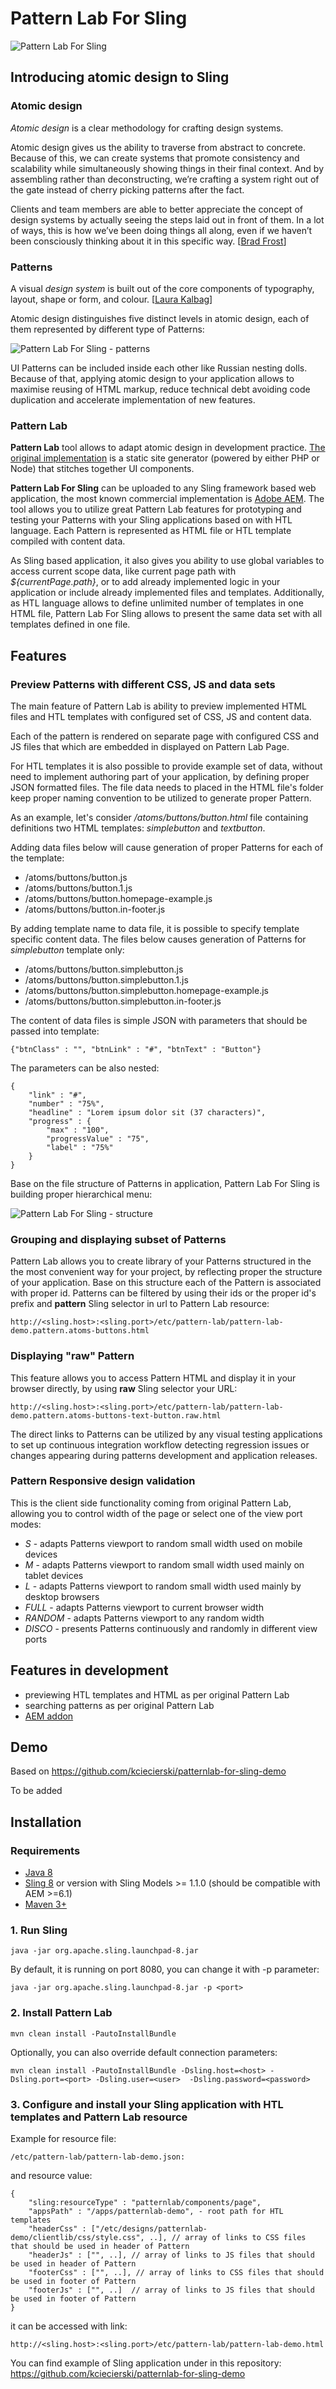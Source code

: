 # Pattern Lab For Sling

![Pattern Lab For Sling](https://raw.githubusercontent.com/kciecierski/patternlab-for-sling/master/img/pattern-lab-for-sling.jpg)

## Introducing atomic design to Sling

### Atomic design

_Atomic design_ is a clear methodology for crafting design systems.

Atomic design gives us the ability to traverse from abstract to concrete. Because of this, we can create systems that promote consistency and scalability while simultaneously showing things in their final context. And by assembling rather than deconstructing, we’re crafting a system right out of the gate instead of cherry picking patterns after the fact.


Clients and team members are able to better appreciate the concept of design systems by actually seeing the steps laid out in front of them.
In a lot of ways, this is how we’ve been doing things all along, even if we haven’t been consciously thinking about it in this specific way.
[[Brad Frost]( http://bradfrost.com/blog/post/atomic-web-design/)]

### Patterns
A visual _design system_ is built out of the core components of typography, layout, shape or form, and colour. [[Laura Kalbag](https://24ways.org/2012/design-systems/)]

Atomic design distinguishes five distinct levels in atomic design, each of them represented by different type of Patterns:

![Pattern Lab For Sling - patterns](https://raw.githubusercontent.com/kciecierski/patternlab-for-sling/master/img/atomic-web-design.gif)

UI Patterns can be included inside each other like Russian nesting dolls.
Because of that, applying atomic design to your application allows to maximise reusing of HTML markup, reduce technical debt avoiding code duplication and accelerate implementation of new features.

### Pattern Lab

__Pattern Lab__ tool allows to adapt atomic design in development practice.
[The original implementation](http://patternlab.io/) is a static site generator (powered by either PHP or Node) that stitches together UI components.

__Pattern Lab For Sling__ can be uploaded to any Sling framework based web application, the most known commercial implementation is [Adobe AEM](http://www.adobe.com/marketing-cloud/enterprise-content-management.html). The tool allows you to utilize great Pattern Lab features for prototyping and testing your Patterns with your Sling applications based on with HTL language.
Each Pattern is represented as HTML file or HTL template compiled with content data.

As Sling based application, it also gives you ability to use global variables to access current scope data, like current page path with _${currentPage.path}_,
or to add already implemented logic in your application or include already implemented files and templates. Additionally, as HTL language allows to define unlimited number of templates in one HTML file,
Pattern Lab For Sling allows to present the same data set with all templates defined in one file.


## Features
### Preview Patterns with different CSS, JS and data sets

The main feature of Pattern Lab is ability to preview implemented HTML files and HTL templates with configured set of CSS, JS and content data.

Each of the pattern is rendered on separate page with configured CSS and JS files that which are embedded in displayed on Pattern Lab Page.

For HTL templates it is also possible to provide example set of data, without need to implement authoring part of your application, by defining proper JSON formatted files.
The file data needs to placed in the HTML file's folder keep proper naming convention to be utilized to generate proper Pattern.

As an example, let's consider _/atoms/buttons/button.html_ file containing definitions two HTML templates: _simplebutton_ and _textbutton_.

Adding data files below will cause generation of proper Patterns for each of the template:

* /atoms/buttons/button.js
* /atoms/buttons/button.1.js
* /atoms/buttons/button.homepage-example.js
* /atoms/buttons/button.in-footer.js

By adding template name to data file, it is possible to specify template specific content data. The files below causes generation of Patterns for _simplebutton_ template only:

* /atoms/buttons/button.simplebutton.js
* /atoms/buttons/button.simplebutton.1.js
* /atoms/buttons/button.simplebutton.homepage-example.js
* /atoms/buttons/button.simplebutton.in-footer.js

The content of data files is simple JSON with parameters that should be passed into template:

    {"btnClass" : "", "btnLink" : "#", "btnText" : "Button"}

The parameters can be also nested:

    {
        "link" : "#",
        "number" : "75%",
        "headline" : "Lorem ipsum dolor sit (37 characters)",
        "progress" : {
            "max" : "100",
            "progressValue" : "75",
            "label" : "75%"
        }
    }


Base on the file structure of Patterns in application, Pattern Lab For Sling is building proper hierarchical menu:

![Pattern Lab For Sling - structure](https://raw.githubusercontent.com/kciecierski/patternlab-for-sling/master/img/structure.jpg)

### Grouping and displaying subset of Patterns

Pattern Lab allows you to create library of your Patterns structured in the the most convenient way for your project,
by reflecting proper the structure of your application. Base on this structure each of the Pattern is associated with proper id.
Patterns can be filtered by using their ids or the proper id's prefix and __pattern__ Sling selector in url to Pattern Lab resource:

    http://<sling.host>:<sling.port>/etc/pattern-lab/pattern-lab-demo.pattern.atoms-buttons.html

### Displaying "raw" Pattern

This feature allows you to access Pattern HTML and display it in your browser directly, by using __raw__ Sling selector your URL:

    http://<sling.host>:<sling.port>/etc/pattern-lab/pattern-lab-demo.pattern.atoms-buttons-text-button.raw.html

The direct links to Patterns can be utilized by any visual testing applications to set up continuous integration workflow detecting regression issues or changes appearing during patterns development and application releases.

### Pattern Responsive design validation

This is the client side functionality coming from original Pattern Lab, allowing you to control width of the page or select one of the view port modes:
* _S_ - adapts Patterns viewport to random small width used on mobile devices
* _M_ - adapts Patterns viewport to random small width used mainly on tablet devices
* _L_ - adapts Patterns viewport to random small width used mainly by desktop browsers
* _FULL_ - adapts Patterns viewport to current browser width
* _RANDOM_ - adapts Patterns viewport to any random width
* _DISCO_ - presents Patterns continuously and randomly in different view ports

## Features in development
* previewing HTL templates and HTML as per original Pattern Lab
* searching patterns as per original Pattern Lab
* [AEM addon](https://github.com/kciecierski/patternlab-for-sling-aem-addon)

## Demo

Based on https://github.com/kciecierski/patternlab-for-sling-demo

To be added

## Installation

### Requirements

* [Java 8](http://www.oracle.com/technetwork/java/javase/downloads/jdk8-downloads-2133151.html)
* [Sling 8](http://sling.apache.org/downloads.cgi) or version with Sling Models >= 1.1.0 (should be compatible with AEM >=6.1)
* [Maven 3+](http://maven.apache.org/download.cgi)

### 1. Run Sling

    java -jar org.apache.sling.launchpad-8.jar

By default, it is running on port 8080, you can change it with -p parameter:

    java -jar org.apache.sling.launchpad-8.jar -p <port>

### 2. Install Pattern Lab

    mvn clean install -PautoInstallBundle


Optionally, you can also override default connection parameters:

    mvn clean install -PautoInstallBundle -Dsling.host=<host> -Dsling.port=<port> -Dsling.user=<user>  -Dsling.password=<password>

### 3. Configure and install your Sling application with HTL templates and Pattern Lab resource

Example for resource file:

    /etc/pattern-lab/pattern-lab-demo.json:

and resource value:

    {
        "sling:resourceType" : "patternlab/components/page",
        "appsPath" : "/apps/patternlab-demo", - root path for HTL templates
        "headerCss" : ["/etc/designs/patternlab-demo/clientlib/css/style.css", ..], // array of links to CSS files that should be used in header of Pattern
        "headerJs" : ["", ..], // array of links to JS files that should be used in header of Pattern
        "footerCss" : ["", ..], // array of links to CSS files that should be used in footer of Pattern
        "footerJs" : ["", ..]  // array of links to JS files that should be used in footer of Pattern
    }

it can be accessed with link:

    http://<sling.host>:<sling.port>/etc/pattern-lab/pattern-lab-demo.html

You can find example of Sling application under in this repository: https://github.com/kciecierski/patternlab-for-sling-demo
